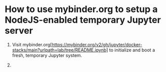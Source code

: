 
# How to use mybinder.org to setup a NodeJS-enabled temporary Jupyter server

1. Visit mybinder.org[https://mybinder.org/v2/gh/jupyter/docker-stacks/main?urlpath=lab/tree/README.ipynb] to initialize and boot a fresh, temporary Jupyter system.

2. 
